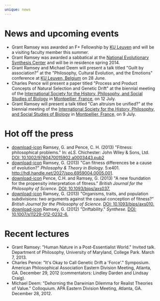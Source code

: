 ```yaml
---
unique: news
---
```


# News and upcoming events

*   Grant Ramsey was awarded an F+ Fellowship by [KU Leuven](http://www.kuleuven.be/english/) and will be a visiting faculty member this summer.
*   Grant Ramsey was awarded a sabbatical at the [National Evolutionary Synthesis Center](http://nescent.org/) and will be in residence spring 2014.
*   Grant Ramsey and Michael Deem will present a talk titled "Guilt by association?" at the "Philosophy, Cultural Evolution, and the Emotions" conference at [KU Leuven, Belgium](http://www.kuleuven.be/english/) on 28 June.
*   Charles Pence will present a paper titled "Process and Product Concepts of Natural Selection and Genetic Drift" at the biennial meeting of the [International Society for the History, Philosophy, and Social Studies of Biology](http://ishpssb.org/) in [Montpellier, France,](http://www.ishpssb2013.org/) on 12 July.
*   Grant Ramsey will present a talk titled "Can altruism be unified?" at the biennial meeting of the [International Society for the History, Philosophy, and Social Studies of Biology](http://ishpssb.org/) in [Montpellier, France,](http://www.ishpssb2013.org/) on 9 July.

# Hot off the press

*   [download-icon](/papers/2013-els-fitness-philosophical-problems.pdf) Ramsey, G. and Pence, C. H. (2013) "Fitness: philosophical problems." In: _eLS._ Chichester: John Wiley & Sons, Ltd. [DOI: 10.1002/9780470015902.a0003443.pub2](http://dx.doi.org/10.1002/9780470015902.a0003443.pub2)
*   [download-icon](/papers/2013-ptib-fitness-differences.pdf) Ramsey, G. (2013) "Can fitness differences be a cause of evolution?" _Philosophy & Theory in Biology._ 5:e401. <http://hdl.handle.net/2027/spo.6959004.0005.001>.
*   [download-icon](/papers/2013-bjps-new-foundation-advance-access.pdf) Pence, C.H. and Ramsey, G. (2013) "A new foundation for the propensity interpretation of fitness." _British Journal for the Philosophy of Science._ [DOI: 10.1093/bjps/axs037.](http://dx.doi.org/10.1093/bjps/axs037)
*   [download-icon](/papers/2013-bjps-organisms-traits-subdivisions-advance-access.pdf) Ramsey, G. (2013) "Organisms, traits, and population subdivisions: two arguments against the causal conception of fitness?" _British Journal for the Philosophy of Science._ [DOI: 10.1093/bjps/axs010.](http://dx.doi.org/10.1093/bjps/axs010)
*   [download-icon](/papers/2012-syn-driftability-advance-access.pdf) Ramsey, G. (2012) "Driftability." _Synthese._ [DOI: 10.1007/s11229-012-0232-6.](http://dx.doi.org/10.1007/s11229-012-0232-6)

# Recent lectures

*   Grant Ramsey: "Human Nature in a Post-Essentialist World." Invited talk. Department of Philosophy, University of Maryland, College Park. March 7, 2013.
*   Charles Pence: "It's Okay to Call Genetic Drift a 'Force'." Symposium.  American Philosophical Association Eastern Division Meeting, Atlanta, GA.   December 29, 2012 (commentators: Lindley Darden and Lindsay Craig).
*   Michael Deem: "Dehorning the Darwinian Dilemma for Realist Theories of Value." Colloquium. APA Eastern Division Meeting, Atlanta, GA. December 28, 2012.
